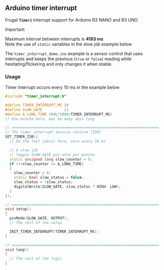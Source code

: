 ## Arduino timer interrupt
Frugal **`Timer1`** interrupt support for Arduino R3 NANO and R3 UNO
> [!IMPORTANT]  
> Maximum interval between interrupts is **4193 ms**  
> Note the use of `static` variables in the slow job example below

The `timer_interrupt_demo.ino` example is a sensor control that uses interrupts and keeps the previous (`true` or `false`) reading while hesitating/flickering and only changes it when stable.

### Usage
Timer interrupt occurs every 10 ms in the example below
```C++
#include "timer_interrupt.h"

#define TIMER_INTERRUPT_MS 10
#define SLOW_GATE          11
#define A_LONG_TIME (60L*1000/TIMER_INTERRUPT_MS)
// One minute here, may be many days long

// =============================================================================
// The timer interrupt service routine (ISR)
SET_TIMER_ISR({
  // Do the fast job(s) here, once every 10 ms

  // A slow job
  // Toggle SLOW_GATE pin once per minute
  static unsigned long slow_counter = 0;
  if (++slow_counter >= A_LONG_TIME)
  {
    slow_counter = 0;
    static bool slow_status = false;
    slow_status = !slow_status;
    digitalWrite(SLOW_GATE, slow_status ? HIGH: LOW);
  }
});

// =============================================================================
void setup()
{
  pinMode(SLOW_GATE, OUTPUT);
  // The rest of the setup

  INIT_TIMER_INTERRUPT(TIMER_INTERRUPT_MS);
}

// =============================================================================
void loop()
{
  // The rest of the logic     
}
